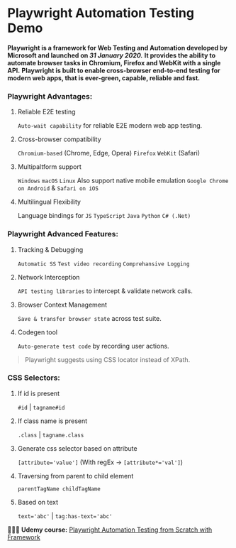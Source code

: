 # Playwright Automation Testing Demo

**Playwright is a framework for Web Testing and Automation developed by Microsoft and launched on _31 January 2020._**
**It provides the ability to automate browser tasks in Chromium, Firefox and WebKit with a single API.**
**Playwright is built to enable cross-browser end-to-end testing for modern web apps, that is ever-green, capable, reliable and fast.**

### Playwright Advantages:

1. Reliable E2E testing

   `Auto-wait capability` for reliable E2E modern web app testing.

2. Cross-browser compatibility

   `Chromium-based` (Chrome, Edge, Opera) `Firefox` `WebKit` (Safari)

3. Multipaltform support

   `Windows` `macOS` `Linux`
   Also support native mobile emulation `Google Chrome on Android` & `Safari on iOS`

4. Multilingual Flexibility

   Language bindings for `JS` `TypeScript` `Java` `Python` `C# (.Net)`

### Playwright Advanced Features:

1. Tracking & Debugging

   `Automatic SS` `Test video recording` `Comprehansive Logging`

2. Network Interception

   `API testing libraries` to intercept & validate network calls.

3. Browser Context Management

   `Save & transfer browser state` across test suite.

4. Codegen tool

   `Auto-generate test code` by recording user actions.

> Playwright suggests using CSS locator instead of XPath.

### CSS Selectors:

1. If id is present

   `#id` | `tagname#id`

2. If class name is present

   `.class` | `tagname.class`

3. Generate css selector based on attribute

   `[attribute='value']`
   (With regEx -> `[attribute*='val']`)

4. Traversing from parent to child element

   `parentTagName childTagName`

5. Based on text

   `text='abc'` | `tag:has-text='abc'`

🧑🏻‍💻 **Udemy course:** [Playwright Automation Testing from Scratch with Framework](https://www.udemy.com/course/playwright-tutorials-automation-testing/)
